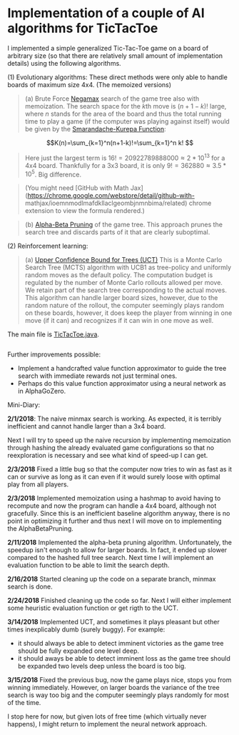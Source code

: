 # Implementation of a couple of  AI algorithms for TicTacToe

I implemented a simple generalized Tic-Tac-Toe game on a board of arbitrary size (so that there are relatively small amount of implementation details) using the following algorithms.

(1) Evolutionary algorithms: These direct methods were only able to handle boards of maximum size 4x4. (The memoized versions)

>(a) Brute Force [Negamax](https://en.wikipedia.org/wiki/Negamax) search of the game tree also with memoization. The search space for the $k$th move is $(n+1-k)!$ large, where $n$ stands for the area of the board and thus the total running time to play a game (if the computer was playing against itself) would be given by the [Smarandache-Kurepa Function](http://mathworld.wolfram.com/LeftFactorial.html):

$$K(n)=\sum_{k=1}^n(n+1-k)!=\sum_{k=1}^n k! $$

> Here just the largest term is $16! = 20922789888000 \approx 2 * 10^{13}$ for a 4x4 board. Thankfully for a 3x3                 board, it is only $9! = 362880\approx 3.5 * 10^5$. Big difference.

> (You might need [GitHub with Math Jax](https://chrome.google.com/webstore/detail/github-with-                   mathjax/ioemnmodlmafdkllaclgeombjnmnbima/related) chrome extension to view the formula rendered.)
          
> (b) [Alpha-Beta Pruning](https://www.cs.cmu.edu/~arielpro/mfai_papers/lecture1.pdf) of the game tree. This approach               prunes the search tree and discards parts of it that are clearly suboptimal.
      
(2) Reinforcement learning:

> (a) [Upper Confidence Bound for Trees (UCT)](https://gnunet.org/sites/default/files/Browne%20et%20al%20-%20A%20survey%20of%20MCTS%20methods.pdf) This is a Monte Carlo Search Tree (MCTS) algorithm with UCB1 as tree-policy and                  uniformly random moves as the default policy. The computation budget is regulated by the number of Monte Carlo                rollouts allowed per move. We retain part of the search tree corresponding to the actual moves. This algorithm can            handle larger board sizes, however, due to the random nature of the rollout, the computer seemingly plays random on            these boards, however, it does keep the player from winning in one move (if it can) and recognizes if it can win in            one move as well.
      
      
The main file is [TicTacToe.java](https://github.com/Moosquibe/Comparison-of-AI-algorithms-for-TicTacToe/blob/master/TicTacToe.java).

<p align="center">
<img https://github.com/Moosquibe/Comparison-of-AI-algorithms-for-TicTacToe/blob/master/Screenshot.png >
</p>

Further improvements possible:
- Implement a handcrafted value function approximator to guide the tree search with immediate rewards not just terminal ones.
- Perhaps do this value function approximator using a neural network as in AlphaGoZero.

Mini-Diary: 

**2/1/2018**: The naive minmax search is working. As expected, it is terribly inefficient and cannot handle larger than a 3x4 board. 

Next I will try to speed up the naive recursion by implementing memoization through hashing the already evaluated game configurations so that no reexploration is necessary and see what kind of speed-up I can get.

**2/3/2018** Fixed a little bug so that the computer now tries to win as fast as it can or survive as long as it can even if it would surely loose with optimal play from all players.

**2/3/2018** Implemented memoization using a hashmap to avoid having to recompute and now the program can handle a 4x4 board, although not gracefully. Since this is an inefficient baseline algorithm anyway, there is no point in optimizing it further and thus next I will move on to implementing the AlphaBetaPruning.

**2/11/2018** Implemented the alpha-beta pruning algorithm. Unfortunately, the speedup isn't enough to allow for larger boards. In fact, it ended up slower compared to the hashed full tree search. Next time I will implement an evaluation function to be able to limit the search depth.

**2/16/2018** Started cleaning up the code on a separate branch, minmax search is done.

**2/24/2018** Finished cleaning up the code so far. Next I will either implement some heuristic evaluation function or get rigth to the UCT.

**3/14/2018** Implemented UCT, and sometimes it plays pleasant but other times inexplicably dumb (surely buggy). For example:

- it should always be able to detect imminent victories as the game tree should be fully expanded one level deep.
- it should aways be able to detect imminent loss as the game tree should be expanded two levels deep unless the board is too big.

**3/15/2018** Fixed the previous bug, now the game plays nice, stops you from winning immediately. However, on larger boards the variance of the tree search is way too big and the computer seemingly plays randomly for most of the time.

I stop here for now, but given lots of free time (which virtually never happens), I might return to implement the neural network approach.
